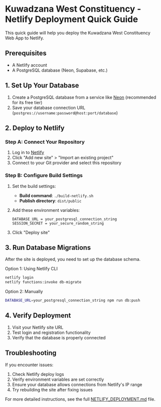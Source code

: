 # Kuwadzana West Constituency - Netlify Deployment Quick Guide

This quick guide will help you deploy the Kuwadzana West Constituency Web App to Netlify.

## Prerequisites
- A Netlify account
- A PostgreSQL database (Neon, Supabase, etc.)

## 1. Set Up Your Database

1. Create a PostgreSQL database from a service like [Neon](https://neon.tech/) (recommended for its free tier)
2. Save your database connection URL (`postgres://username:password@host:port/database`)

## 2. Deploy to Netlify

### Step A: Connect Your Repository

1. Log in to [Netlify](https://app.netlify.com/)
2. Click "Add new site" > "Import an existing project" 
3. Connect to your Git provider and select this repository

### Step B: Configure Build Settings

1. Set the build settings:
   - **Build command**: `./build-netlify.sh`
   - **Publish directory**: `dist/public`

2. Add these environment variables:
   ```
   DATABASE_URL = your_postgresql_connection_string
   SESSION_SECRET = your_secure_random_string
   ```

3. Click "Deploy site"

## 3. Run Database Migrations

After the site is deployed, you need to set up the database schema.

Option 1: Using Netlify CLI
```bash
netlify login
netlify functions:invoke db-migrate
```

Option 2: Manually
```bash
DATABASE_URL=your_postgresql_connection_string npm run db:push
```

## 4. Verify Deployment

1. Visit your Netlify site URL
2. Test login and registration functionality
3. Verify that the database is properly connected

## Troubleshooting

If you encounter issues:

1. Check Netlify deploy logs
2. Verify environment variables are set correctly
3. Ensure your database allows connections from Netlify's IP range
4. Try rebuilding the site after fixing issues

For more detailed instructions, see the full [NETLIFY_DEPLOYMENT.md](./NETLIFY_DEPLOYMENT.md) file.